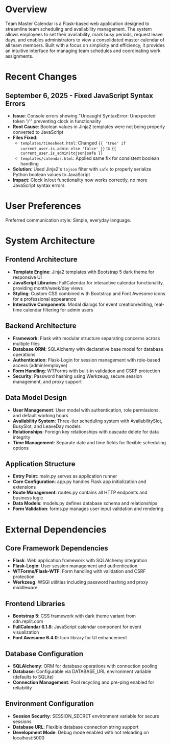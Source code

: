 # Overview

Team Master Calendar is a Flask-based web application designed to streamline team scheduling and availability management. The system allows employees to set their availability, mark busy periods, request leave days, and enables administrators to view a consolidated master calendar of all team members. Built with a focus on simplicity and efficiency, it provides an intuitive interface for managing team schedules and coordinating work assignments.

# Recent Changes

## September 6, 2025 - Fixed JavaScript Syntax Errors
- **Issue**: Console errors showing "Uncaught SyntaxError: Unexpected token ')'" preventing clock in functionality
- **Root Cause**: Boolean values in Jinja2 templates were not being properly converted to JavaScript
- **Files Fixed**:
  - `templates/timesheet.html`: Changed `{{ 'true' if current_user.is_admin else 'false' }}` to `{{ current_user.is_admin|tojson|safe }}`
  - `templates/calendar.html`: Applied same fix for consistent boolean handling
- **Solution**: Used Jinja2's `tojson` filter with `safe` to properly serialize Python boolean values to JavaScript
- **Impact**: Clock in/out functionality now works correctly, no more JavaScript syntax errors

# User Preferences

Preferred communication style: Simple, everyday language.

# System Architecture

## Frontend Architecture
- **Template Engine**: Jinja2 templates with Bootstrap 5 dark theme for responsive UI
- **JavaScript Libraries**: FullCalendar for interactive calendar functionality, providing month/week/day views
- **Styling**: Custom CSS combined with Bootstrap and Font Awesome icons for a professional appearance
- **Interactive Components**: Modal dialogs for event creation/editing, real-time calendar filtering for admin users

## Backend Architecture
- **Framework**: Flask with modular structure separating concerns across multiple files
- **Database ORM**: SQLAlchemy with declarative base model for database operations
- **Authentication**: Flask-Login for session management with role-based access (admin/employee)
- **Form Handling**: WTForms with built-in validation and CSRF protection
- **Security**: Password hashing using Werkzeug, secure session management, and proxy support

## Data Model Design
- **User Management**: User model with authentication, role permissions, and default working hours
- **Availability System**: Three-tier scheduling system with AvailabilitySlot, BusySlot, and LeaveDay models
- **Relationships**: Foreign key relationships with cascade delete for data integrity
- **Time Management**: Separate date and time fields for flexible scheduling options

## Application Structure
- **Entry Point**: main.py serves as application runner
- **Core Configuration**: app.py handles Flask app initialization and extensions
- **Route Management**: routes.py contains all HTTP endpoints and business logic
- **Data Models**: models.py defines database schema and relationships
- **Form Validation**: forms.py manages user input validation and rendering

# External Dependencies

## Core Framework Dependencies
- **Flask**: Web application framework with SQLAlchemy integration
- **Flask-Login**: User session management and authentication
- **WTForms/Flask-WTF**: Form handling with validation and CSRF protection
- **Werkzeug**: WSGI utilities including password hashing and proxy middleware

## Frontend Libraries
- **Bootstrap 5**: CSS framework with dark theme variant from cdn.replit.com
- **FullCalendar 6.1.8**: JavaScript calendar component for event visualization
- **Font Awesome 6.4.0**: Icon library for UI enhancement

## Database Configuration
- **SQLAlchemy**: ORM for database operations with connection pooling
- **Database**: Configurable via DATABASE_URL environment variable (defaults to SQLite)
- **Connection Management**: Pool recycling and pre-ping enabled for reliability

## Environment Configuration
- **Session Security**: SESSION_SECRET environment variable for secure sessions
- **Database URL**: Flexible database connection string support
- **Development Mode**: Debug mode enabled with hot reloading on localhost:5000